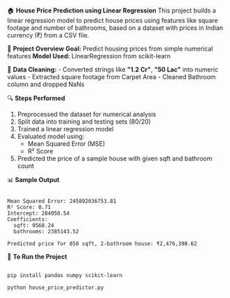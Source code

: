 🏠 **House Price Prediction using Linear Regression**
This project builds a linear regression model to predict house prices using features like square footage and number of bathrooms, based on a dataset with prices in Indian currency (₹) from a CSV file.

📌 **Project Overview**
**Goal:** Predict housing prices from simple numerical features
**Model Used:** LinearRegression from scikit-learn

🧹 **Data Cleaning:**
    - Converted strings like **"1.2 Cr"**, **"50 Lac"** into numeric values
    - Extracted square footage from Carpet Area
    - Cleaned Bathroom column and dropped NaNs

🔍 **Steps Performed**
1. Preprocessed the dataset for numerical analysis
2. Split data into training and testing sets (80/20)
3. Trained a linear regression model
4. Evaluated model using:
    - Mean Squared Error (MSE)
    - R² Score
5. Predicted the price of a sample house with given sqft and bathroom count

📊 **Sample Output**
```

Mean Squared Error: 245892036753.81
R² Score: 0.71
Intercept: 284950.54
Coefficients:
  sqft: 9568.24
  bathrooms: 2385143.52

Predicted price for 850 sqft, 2-bathroom house: ₹2,476,398.62

```

🚀 **To Run the Project**
```

pip install pandas numpy scikit-learn

python house_price_predictor.py

```
